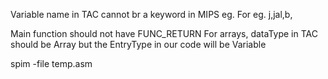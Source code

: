 Variable name in TAC cannot br a keyword in MIPS eg. 
For eg. j,jal,b,

Main function should not have FUNC_RETURN
For arrays, dataType in TAC should be Array but the EntryType in our code will be Variable

spim -file temp.asm 
